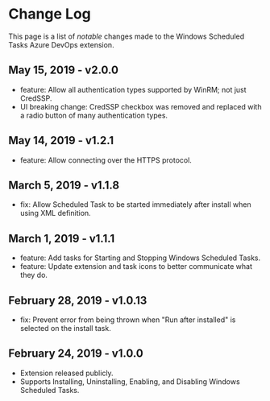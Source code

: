 # Change Log

This page is a list of *notable* changes made to the Windows Scheduled Tasks Azure DevOps extension.

## May 15, 2019 - v2.0.0

- feature: Allow all authentication types supported by WinRM; not just CredSSP.
- UI breaking change: CredSSP checkbox was removed and replaced with a radio button of many authentication types.

## May 14, 2019 - v1.2.1

- feature: Allow connecting over the HTTPS protocol.

## March 5, 2019 - v1.1.8

- fix: Allow Scheduled Task to be started immediately after install when using XML definition.

## March 1, 2019 - v1.1.1

- feature: Add tasks for Starting and Stopping Windows Scheduled Tasks.
- feature: Update extension and task icons to better communicate what they do.

## February 28, 2019 - v1.0.13

- fix: Prevent error from being thrown when "Run after installed" is selected on the install task.

## February 24, 2019 - v1.0.0

- Extension released publicly.
- Supports Installing, Uninstalling, Enabling, and Disabling Windows Scheduled Tasks.

